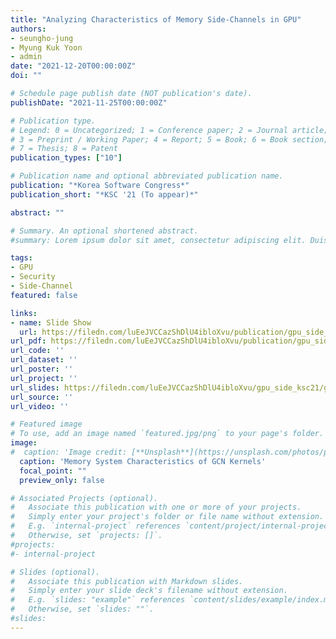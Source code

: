 ```yaml
---
title: "Analyzing Characteristics of Memory Side-Channels in GPU"
authors:
- seungho-jung
- Myung Kuk Yoon
- admin
date: "2021-12-20T00:00:00Z"
doi: ""

# Schedule page publish date (NOT publication's date).
publishDate: "2021-11-25T00:00:00Z"

# Publication type.
# Legend: 0 = Uncategorized; 1 = Conference paper; 2 = Journal article;
# 3 = Preprint / Working Paper; 4 = Report; 5 = Book; 6 = Book section;
# 7 = Thesis; 8 = Patent
publication_types: ["10"]

# Publication name and optional abbreviated publication name.
publication: "*Korea Software Congress*"
publication_short: "*KSC '21 (To appear)*"

abstract: ""

# Summary. An optional shortened abstract.
#summary: Lorem ipsum dolor sit amet, consectetur adipiscing elit. Duis posuere tellus ac #convallis placerat. Proin tincidunt magna sed ex sollicitudin condimentum.

tags:
- GPU
- Security
- Side-Channel
featured: false

links:
- name: Slide Show
  url: https://filedn.com/luEeJVCCazShDlU4ibloXvu/publication/gpu_side_ksc21/gpu_side_ksc21_slides.ppsx
url_pdf: https://filedn.com/luEeJVCCazShDlU4ibloXvu/publication/gpu_side_ksc21/gpu_side_ksc21.pdf
url_code: ''
url_dataset: ''
url_poster: ''
url_project: ''
url_slides: https://filedn.com/luEeJVCCazShDlU4ibloXvu/gpu_side_ksc21/gpu_side_ksc21_slides.pdf
url_source: ''
url_video: ''

# Featured image
# To use, add an image named `featured.jpg/png` to your page's folder. 
image:
#  caption: 'Image credit: [**Unsplash**](https://unsplash.com/photos/pLCdAaMFLTE)'
  caption: 'Memory System Characteristics of GCN Kernels'
  focal_point: ""
  preview_only: false

# Associated Projects (optional).
#   Associate this publication with one or more of your projects.
#   Simply enter your project's folder or file name without extension.
#   E.g. `internal-project` references `content/project/internal-project/index.md`.
#   Otherwise, set `projects: []`.
#projects:
#- internal-project

# Slides (optional).
#   Associate this publication with Markdown slides.
#   Simply enter your slide deck's filename without extension.
#   E.g. `slides: "example"` references `content/slides/example/index.md`.
#   Otherwise, set `slides: ""`.
#slides:
---
```

